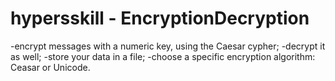 # hypersskill - EncryptionDecryption

-encrypt messages with a numeric key, using the Caesar cypher;
-decrypt it as well;
-store your data in a file;
-choose a specific encryption algorithm: Ceasar or Unicode.

